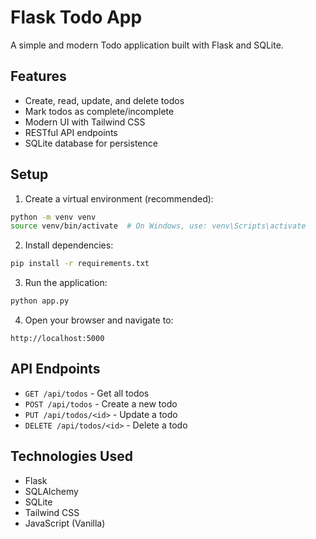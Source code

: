 # Flask Todo App

A simple and modern Todo application built with Flask and SQLite.

## Features

- Create, read, update, and delete todos
- Mark todos as complete/incomplete
- Modern UI with Tailwind CSS
- RESTful API endpoints
- SQLite database for persistence

## Setup

1. Create a virtual environment (recommended):

```bash
python -m venv venv
source venv/bin/activate  # On Windows, use: venv\Scripts\activate
```

2. Install dependencies:

```bash
pip install -r requirements.txt
```

3. Run the application:

```bash
python app.py
```

4. Open your browser and navigate to:

```
http://localhost:5000
```

## API Endpoints

- `GET /api/todos` - Get all todos
- `POST /api/todos` - Create a new todo
- `PUT /api/todos/<id>` - Update a todo
- `DELETE /api/todos/<id>` - Delete a todo

## Technologies Used

- Flask
- SQLAlchemy
- SQLite
- Tailwind CSS
- JavaScript (Vanilla)
